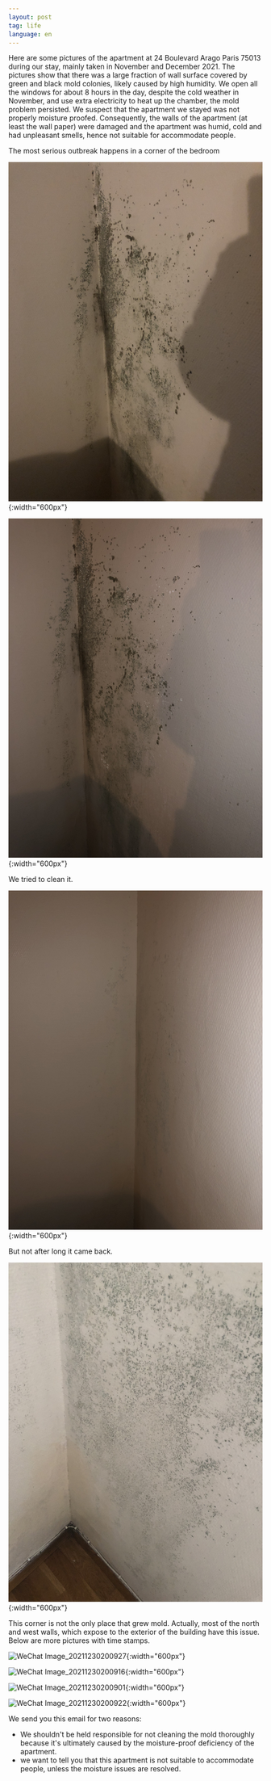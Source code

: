 ```yaml
---
layout: post
tag: life
language: en
---
```


Here are some pictures of the apartment at 24 Boulevard Arago Paris 75013 during our stay, mainly taken in November and December 2021. The pictures show that there was a large fraction of wall surface covered by green and black mold colonies, likely caused by high humidity. We open all the windows for about 8 hours in the day, despite the cold weather in November, and use extra electricity to heat up the chamber, the mold problem persisted. We suspect that the apartment we stayed was not properly moisture proofed. Consequently, the walls of the apartment (at least the wall paper) were damaged and the apartment was humid, cold and had unpleasant smells, hence not suitable for accommodate people.

The most serious outbreak happens in a corner of the bedroom

![IMG_0551.HEIC](/assets/images/2021/12/IMG_0551.HEIC.jpg){:width="600px"}

![IMG_0552.HEIC](/assets/images/2021/12/IMG_0552.HEIC.jpg){:width="600px"}

We tried to clean it.

![IMG_0622.HEIC](/assets/images/2021/12/IMG_0622.HEIC.jpg){:width="600px"}

But not after long it came back.

![IMG_0639.HEIC](/assets/images/2021/12/IMG_0639.HEIC.jpg){:width="600px"}

This corner is not the only place that grew mold. Actually, most of the north and west walls, which expose to the exterior of the building have this issue. Below are more pictures with time stamps.

![WeChat Image_20211230200927](/assets/images/2021/12/WeChat%20Image_20211230200927.png){:width="600px"}

![WeChat Image_20211230200916](/assets/images/2021/12/WeChat%20Image_20211230200916.png){:width="600px"}

![WeChat Image_20211230200901](/assets/images/2021/12/WeChat%20Image_20211230200901.png){:width="600px"}

![WeChat Image_20211230200922](/assets/images/2021/12/WeChat%20Image_20211230200922.png){:width="600px"}

We send you this email for two reasons:
- We shouldn't be held responsible for not cleaning the mold thoroughly because it's ultimately caused by the moisture-proof deficiency of the apartment.
- we want to tell you that this apartment is not suitable to accommodate people, unless the moisture issues are resolved.
